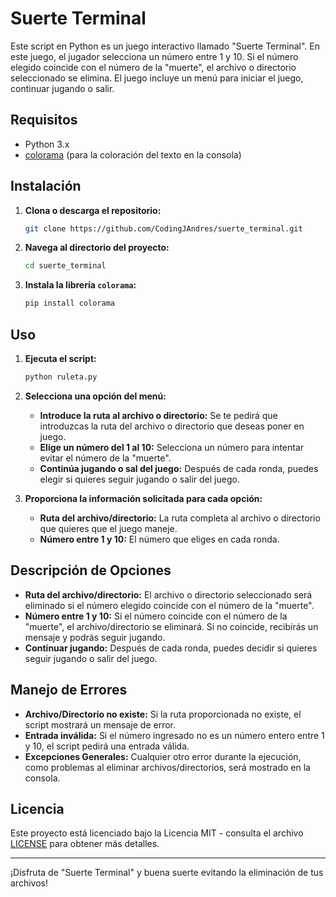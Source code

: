 # Suerte Terminal

Este script en Python es un juego interactivo llamado "Suerte Terminal". En este juego, el jugador selecciona un número entre 1 y 10. Si el número elegido coincide con el número de la "muerte", el archivo o directorio seleccionado se elimina. El juego incluye un menú para iniciar el juego, continuar jugando o salir.

## Requisitos

- Python 3.x
- [colorama](https://pypi.org/project/colorama/) (para la coloración del texto en la consola)

## Instalación

1. **Clona o descarga el repositorio:**

    ```bash
    git clone https://github.com/CodingJAndres/suerte_terminal.git
    ```

2. **Navega al directorio del proyecto:**

    ```bash
    cd suerte_terminal 
    ```

3. **Instala la librería `colorama`:**

    ```bash
    pip install colorama
    ```

## Uso

1. **Ejecuta el script:**

    ```bash
    python ruleta.py
    ```

2. **Selecciona una opción del menú:**

    - **Introduce la ruta al archivo o directorio:** Se te pedirá que introduzcas la ruta del archivo o directorio que deseas poner en juego.
    - **Elige un número del 1 al 10:** Selecciona un número para intentar evitar el número de la "muerte".
    - **Continúa jugando o sal del juego:** Después de cada ronda, puedes elegir si quieres seguir jugando o salir del juego.

3. **Proporciona la información solicitada para cada opción:**

    - **Ruta del archivo/directorio:** La ruta completa al archivo o directorio que quieres que el juego maneje.
    - **Número entre 1 y 10:** El número que eliges en cada ronda.

## Descripción de Opciones

- **Ruta del archivo/directorio:** El archivo o directorio seleccionado será eliminado si el número elegido coincide con el número de la "muerte".
- **Número entre 1 y 10:** Si el número coincide con el número de la "muerte", el archivo/directorio se eliminará. Si no coincide, recibirás un mensaje y podrás seguir jugando.
- **Continuar jugando:** Después de cada ronda, puedes decidir si quieres seguir jugando o salir del juego.

## Manejo de Errores

- **Archivo/Directorio no existe:** Si la ruta proporcionada no existe, el script mostrará un mensaje de error.
- **Entrada inválida:** Si el número ingresado no es un número entero entre 1 y 10, el script pedirá una entrada válida.
- **Excepciones Generales:** Cualquier otro error durante la ejecución, como problemas al eliminar archivos/directorios, será mostrado en la consola.

## Licencia

Este proyecto está licenciado bajo la Licencia MIT - consulta el archivo [LICENSE](LICENSE) para obtener más detalles.

---

¡Disfruta de "Suerte Terminal" y buena suerte evitando la eliminación de tus archivos!
